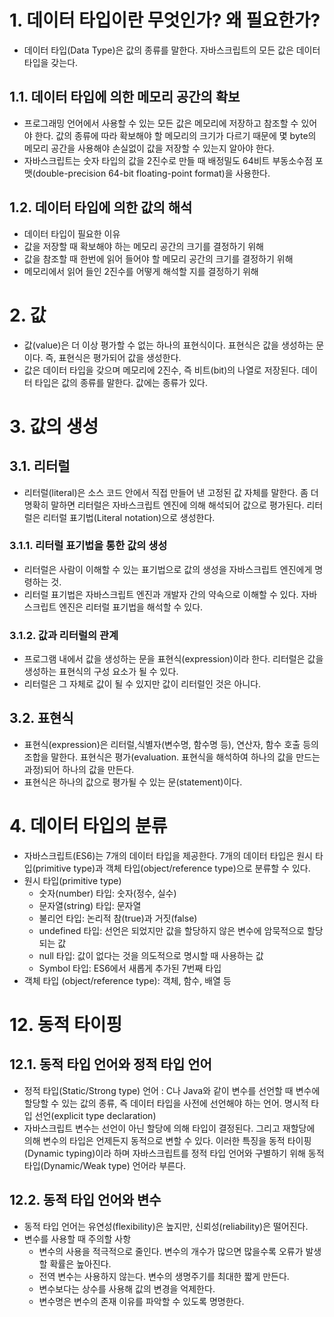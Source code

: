 # 1. 데이터 타입이란 무엇인가? 왜 필요한가?
- 데이터 타입(Data Type)은 값의 종류를 말한다. 자바스크립트의 모든 값은 데이터 타입을 갖는다.

## 1.1. 데이터 타입에 의한 메모리 공간의 확보
- 프로그래밍 언어에서 사용할 수 있는 모든 값은 메모리에 저장하고 참조할 수 있어야 한다. 값의 종류에 따라 확보해야 할 메모리의 크기가 다르기 때문에 몇 byte의 메모리 공간을 사용해야 손실없이 값을 저장할 수 있는지 알아야 한다.
- 자바스크립트는 숫자 타입의 값을 2진수로 만들 때 배정밀도 64비트 부동소수점 포맷(double-precision 64-bit floating-point format)을 사용한다.

## 1.2. 데이터 타입에 의한 값의 해석
- 데이터 타입이 필요한 이유
- 값을 저장할 때 확보해야 하는 메모리 공간의 크기를 결정하기 위해
- 값을 참조할 때 한번에 읽어 들어야 할 메모리 공간의 크기를 결정하기 위해
- 메모리에서 읽어 들인 2진수를 어떻게 해석할 지를 결정하기 위해

# 2. 값
- 값(value)은 더 이상 평가할 수 없는 하나의 표현식이다. 표현식은 값을 생성하는 문이다. 즉, 표현식은 평가되어 값을 생성한다.
- 값은 데이터 타입을 갖으며 메모리에 2진수, 즉 비트(bit)의 나열로 저장된다. 데이터 타입은 값의 종류를 말한다. 값에는 종류가 있다.

# 3. 값의 생성

## 3.1. 리터럴 
- 리터럴(literal)은 소스 코드 안에서 직접 만들어 낸 고정된 값 자체를 말한다. 좀 더 명확히 말하면 리터럴은 자바스크립트 엔진에 의해 해석되어 값으로 평가된다. 리터럴은 리터럴 표기법(Literal notation)으로 생성한다.

### 3.1.1. 리터럴 표기법을 통한 값의 생성
- 리터럴은 사람이 이해할 수 있는 표기법으로 값의 생성을 자바스크립트 엔진에게 명령하는 것.
- 리터럴 표기법은 자바스크립트 엔진과 개발자 간의 약속으로 이해할 수 있다. 자바스크립트 엔진은 리터럴 표기법을 해석할 수 있다.

### 3.1.2. 값과 리터럴의 관계
- 프로그램 내에서 값을 생성하는 문을 표현식(expression)이라 한다. 리터럴은 값을 생성하는 표현식의 구성 요소가 될 수 있다.
- 리터럴은 그 자체로 값이 될 수 있지만 값이 리터럴인 것은 아니다.

## 3.2. 표현식
- 표현식(expression)은 리터럴,식별자(변수명, 함수명 등), 연산자, 함수 호출 등의 조합을 말한다. 표현식은 평가(evaluation. 표현식을 해석하여 하나의 값을 만드는 과정)되어 하나의 값을 만든다.
- 표현식은 하나의 값으로 평가될 수 있는 문(statement)이다.

# 4. 데이터 타입의 분류
- 자바스크립트(ES6)는 7개의 데이터 타입을 제공한다. 7개의 데이터 타입은 원시 타입(primitive type)과 객체 타입(object/reference type)으로 분류할 수 있다.
- 원시 타입(primitive type)
  - 숫자(number) 타입: 숫자(정수, 실수)
  - 문자열(string) 타입: 문자열
  - 불리언 타입: 논리적 참(true)과 거짓(false)
  - undefined 타입: 선언은 되었지만 값을 할당하지 않은 변수에 암묵적으로 할당되는 값
  - null 타입: 값이 없다는 것을 의도적으로 명시할 때 사용하는 값
  - Symbol 타입: ES6에서 새롭게 추가된 7번째 타입
- 객체 타입 (object/reference type): 객체, 함수, 배열 등

# 12. 동적 타이핑
## 12.1. 동적 타입 언어와 정적 타입 언어
- 정적 타입(Static/Strong type) 언어 : C나 Java와 같이 변수를 선언할 때 변수에 할당할 수 있는 값의 종류, 즉 데이터 타입을 사전에 선언해야 하는 언어. 명시적 타입 선언(explicit type declaration)
- 자바스크립트 변수는 선언이 아닌 할당에 의해 타입이 결정된다. 그리고 재할당에 의해 변수의 타입은 언제든지 동적으로 변할 수 있다. 이러한 특징을 동적 타이핑(Dynamic typing)이라 하며 자바스크립트를 정적 타입 언어와 구별하기 위해 동적 타입(Dynamic/Weak type) 언어라 부른다.

## 12.2. 동적 타입 언어와 변수
- 동적 타입 언어는 유연성(flexibility)은 높지만, 신뢰성(reliability)은 떨어진다.
- 변수를 사용할 때 주의할 사항
  - 변수의 사용을 적극적으로 줄인다. 변수의 개수가 많으면 많을수록 오류가 발생할 확률은 높아진다.
  - 전역 변수는 사용하지 않는다. 변수의 생명주기를 최대한 짧게 만든다.
  - 변수보다는 상수를 사용해 값의 변경을 억제한다.
  - 변수명은 변수의 존재 이유를 파악할 수 있도록 명명한다.
